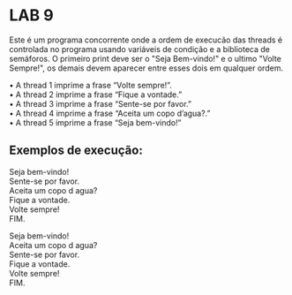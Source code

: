 # LAB 9

Este é um programa concorrente onde a ordem de execucão das threads é controlada no programa usando variáveis de condição e a biblioteca de semáforos. O primeiro print deve ser o "Seja Bem-vindo!" e o ultimo "Volte Sempre!", os demais devem aparecer entre esses dois em qualquer ordem.

• A thread 1 imprime a frase “Volte sempre!”.  
• A thread 2 imprime a frase “Fique a vontade.”  
• A thread 3 imprime a frase “Sente-se por favor.”  
• A thread 4 imprime a frase “Aceita um copo d’agua?.”  
• A thread 5 imprime a frase “Seja bem-vindo!”  

## Exemplos de execução:

Seja bem-vindo!  
Sente-se por favor.  
Aceita um copo d agua?  
Fique a vontade.  
Volte sempre!  
FIM.

Seja bem-vindo!  
Aceita um copo d agua?  
Sente-se por favor.  
Fique a vontade.  
Volte sempre!  
FIM.  

